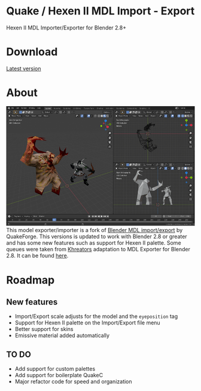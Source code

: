 # Quake / Hexen II MDL Import - Export
Hexen II MDL Importer/Exporter for Blender 2.8+

# Download
[Latest version](https://github.com/victorfeitosa/quake-hexen2-mdl-export-import/archive/master.zip)

# About
![Importer in action](screenshot.png)
This model exporter/importer is a fork of [Blender MDL import/export](https://en.blender.org/index.php/Extensions:2.6/Py/Scripts/Import-Export/Quake_mdl) by QuakeForge.
This versions is updated to work with Blender 2.8 or greater and has some new features such as support for Hexen II palette.
Some queues were taken from [Khreators](https://twitter.com/khreathor) adaptation to MDL Exporter for Blender 2.8. It can be found [here](https://bitbucket.org/khreathor/mdl-for-blender/wiki/Home).

# Roadmap
## New features
- Import/Export scale adjusts for the model and the `eyeposition` tag
- Support for Hexen II palette on the Import/Export file menu
- Better support for skins
- Emissive material added automatically

## TO DO
- Add support for custom palettes
- Add support for boilerplate QuakeC
- Major refactor code for speed and organization